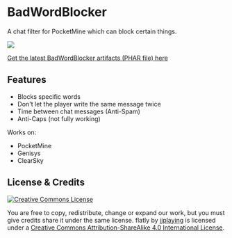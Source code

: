 # BadWordBlocker
A chat filter for PocketMine which can block certain things.

![](https://circleci.com/gh/jjplaying/BadWordBlocker.png?style=shield)

[Get the latest BadWordBlocker artifacts (PHAR file) here](https://buildtest.ml/jjplaying/BadWordBlocker)

## Features

- Blocks specific words
- Don't let the player write the same message twice
- Time between chat messages (Anti-Spam)
- Anti-Caps (not fully working)

Works on:

- PocketMine
- Genisys
- ClearSky

## License & Credits
[![Creative Commons License](https://i.creativecommons.org/l/by-sa/4.0/88x31.png)](http://creativecommons.org/licenses/by-sa/4.0/)

You are free to copy, redistribute, change or expand our work, but you must give credits share it under the same license.
flatly by [jjplaying](https://github.com/jjplaying/flatly) is licensed under a [Creative Commons Attribution-ShareAlike 4.0 International License](http://creativecommons.org/licenses/by-sa/4.0/).
